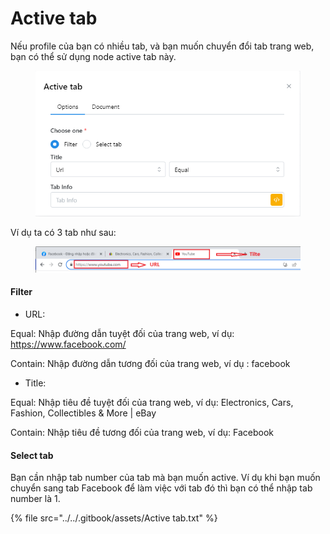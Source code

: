 # Active tab

Nếu profile của bạn có nhiều tab, và bạn muốn chuyển đổi tab trang web, bạn có thể sử dụng node active tab này.

<figure><img src="../../.gitbook/assets/image (52).png" alt=""><figcaption></figcaption></figure>

Ví dụ ta có 3 tab như sau:

<figure><img src="../../.gitbook/assets/Screenshot_1.png" alt=""><figcaption></figcaption></figure>

#### Filter

* URL:

&#x20;           Equal: Nhập đường dẫn tuyệt đối của trang web, ví dụ: https://www.facebook.com/

&#x20;           Contain: Nhập đường dẫn tương đối của trang web, ví dụ : facebook

* Title:

&#x20;            Equal: Nhập tiêu đề tuyệt đối của trang web, ví dụ: Electronics, Cars, Fashion, Collectibles & More | eBay

&#x20;            Contain: Nhập tiêu đề tương đối của trang web, ví dụ: Facebook

#### Select tab&#x20;

Bạn cần nhập tab number của tab mà bạn muốn active. Ví dụ khi bạn muốn chuyển sang tab Facebook để làm việc với tab đó thì bạn có thể nhập tab number là 1.

{% file src="../../.gitbook/assets/Active tab.txt" %}
